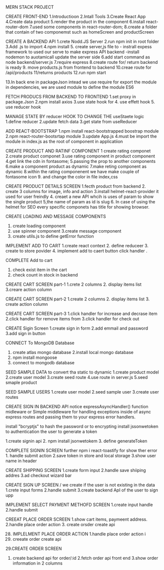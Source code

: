 MERN STACK PROJECT 


CREATE FRONT-END
1.Introductioon
2.Intall Tools
3.Create React App
4.Create data product 
5.render the product in the component
6.install react-router-dom 
7.used some components in react-router-dom;
8.create a folder that contain of two componemst such as homeScreen and productScreen 

CREATE A BACKEND API 
1.crete Nodd.JS Server
2.run npm init in root folder
3.Add .js to import 
4.npm install 
5. create server,js file to 
    - instrall expess framework to used our serve to make express API backend 
     -install nodemon to auotamicall update the server side 
6.add start command as node backend/server.js
7.require express 
8.create route for/ return backend is ready
9. move products.js from frontend to backend 
10.creae route for /api/products
11/returns products
12.run npm start

13.In back ene in packageJson intead we use require for export the module in dependencies, we are used module to define the module ES6


FETCH PRODUCS FROM BACKEND TO FRONTEND
1.set proxy in package.Json 
2.npm install axios
3.use state hook for
4. use effett hook 
5. use reducer hook



MANAGE STATE BY reducer HOOK TO CHANGE THE useStaete logic
1.define reducer
2.update fetch data
3.get state from useReducer 


ADD REACT-BOOTSTRAP
1.npm install react-bootstrapped boostrap module
2.npm react-router-bootsrtap module
3.update App.js
4.must be import the module in index.js as the root of component in applicatiion



CREATE PRODUCT AND RATINF COMPONENT
1 create rating componet
2.create product componet
3.use rating component in product component
4.get link the cdn in fontasome;
5.passing the prop to  another components
6.make a component product as dynamic
7.make reting component as dynamic 
8.within the rating componenent we have make couple of fontasome icon 
9. and change the color in file index,css 

CREATE PRODUCT DETAILS SCREEN 
1.fecth product from backend
2. create 3 columns for image, info and action 
3.install helmet-react-provider it used for user freindly 
4. creaet a new API whcih is uses of param to  show the single product 
5,the name of param as id is slug
6. In case of  using the helmet for SEO every specific componets has title for showing browser.




CREATE LOADING AND MESSAGE COMPONENTS
1. create loading component
2. use spinner component
3.create message component
4. create utils.js to define getError function 



IMPLEMENT ADD TO CART
1.create react context
2. define reduceer
3. create to store povider
4. implement add to caert button click handler 
.

COMPLETE Add to cart 
1. check exist item in the cart
2. check count in stock in backend 


CREATE CART SCREEN part-1
1.crete 2 columns
2. display items list 
3.creare action column


CREATE CART SCREEN part-2
1.create 2 columns
2. display items list
3. create action column

CREATE CART SCREEN part-3
1.click handler for increase and decrase item 
2.click handler for remove items from
3.click handler for check out 


CREATE Sigin Screen 
1.create sign in form 
2.add emmail and password
3.add sign in button 


CONNECT To MongoDB Database
1. create atlas mongo database
2.install local mongo database
3. npm install mongoose 
4. connect to mongodb database


SEED SAMPLE DATA to convert tha static to dynamic
1.create product model 
2.create user model
3.create seed route
4.use route in server.js
5.seed smaple product 


SEED SAMPLE USERS
1.create user model
2.seed sample user 
3.create user routes 



CREATE SIGN IN BACKEND API 
notice expressAsyncHandler() function midleware or Simple middleware for handling exceptions inside of async express routes and passing them to your express error handlers.

install  "bcryptjs" to hash the password or  to  encrypting
install jssonwetoken to authentication the user to generate a token

1.create signin api 
2. npm install jsonwetokem
3. define generateToken 


COMPLETE SIGNIN SCREEN
further npm i react-toastify for show ther error
    1. handle submit action 
    2.save token in store and local storage
    3.show user name in header 


 CREATE SHIPPING SCREEN 
  1.create form input
  2.handle save shiiping addres
  3.ad checkout wizard bar   

CREATE SIGN UP SCREEN / we create if the user is not existing in the data 
1.crete input forms
2.handle submit
3.create backend ApI of the user to sign upp


IMPLEMENT SELECT PAYMENT METHOFD SCREEN 
1.create input handle
2.handle submit

CREEAT PLACE ORDER SCREEN
1.show cart items, paymeent address.
2.handle place order action 
3. create orsder create api 

28. IMPLELMENT PLACE ORDER ACTION 
1.handle place order action i
1. creeate order create api 

29.CREATE ORDER SCREEN 
  1. create backend api for order/:id
  2.fetch order api front end
  3.show order information in 2 columns 